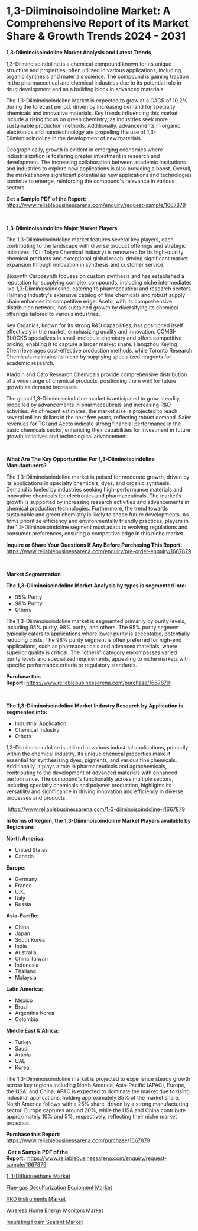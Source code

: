 <p><h1>1,3-Diiminoisoindoline Market: A Comprehensive Report of its Market Share & Growth Trends 2024 - 2031</h1></p><p><strong>1,3-Diiminoisoindoline Market Analysis and Latest Trends</strong></p>
<p><p>1,3-Diiminoisoindoline is a chemical compound known for its unique structure and properties, often utilized in various applications, including organic synthesis and materials science. The compound is gaining traction in the pharmaceutical and chemical industries due to its potential role in drug development and as a building block in advanced materials.</p><p>The 1,3-Diiminoisoindoline Market is expected to grow at a CAGR of 10.2% during the forecast period, driven by increasing demand for specialty chemicals and innovative materials. Key trends influencing this market include a rising focus on green chemistry, as industries seek more sustainable production methods. Additionally, advancements in organic electronics and nanotechnology are propelling the use of 1,3-Diiminoisoindoline in the development of new materials.</p><p>Geographically, growth is evident in emerging economies where industrialization is fostering greater investment in research and development. The increasing collaboration between academic institutions and industries to explore new applications is also providing a boost. Overall, the market shows significant potential as new applications and technologies continue to emerge, reinforcing the compound's relevance in various sectors.</p></p>
<p><strong>Get a Sample PDF of the Report:&nbsp;</strong> <a href="https://www.reliablebusinessarena.com/enquiry/request-sample/1667879?utm_campaign=1265&utm_medium=2&utm_source=Github&utm_content=ia&utm_term=29092024&utm_id=13-diiminoisoindoline">https://www.reliablebusinessarena.com/enquiry/request-sample/1667879</a></p>
<p>&nbsp;</p>
<p><strong>1,3-Diiminoisoindoline Major Market Players</strong></p>
<p><p>The 1,3-Diiminoisoindoline market features several key players, each contributing to the landscape with diverse product offerings and strategic initiatives. TCI (Tokyo Chemical Industry) is renowned for its high-quality chemical products and exceptional global reach, driving significant market expansion through innovation in synthesis and customer service. </p><p>Biosynth Carbosynth focuses on custom synthesis and has established a reputation for supplying complex compounds, including niche intermediates like 1,3-Diiminoisoindoline, catering to pharmaceutical and research sectors. Haihang Industry's extensive catalog of fine chemicals and robust supply chain enhances its competitive edge. Aceto, with its comprehensive distribution network, has sustained growth by diversifying its chemical offerings tailored to various industries.</p><p>Key Organics, known for its strong R&D capabilities, has positioned itself effectively in the market, emphasizing quality and innovation. COMBI-BLOCKS specializes in small-molecule chemistry and offers competitive pricing, enabling it to capture a larger market share. Hangzhou Keying Chem leverages cost-effective production methods, while Toronto Research Chemicals maintains its niche by supplying specialized reagents for academic research.</p><p>Aladdin and Cato Research Chemicals provide comprehensive distribution of a wide range of chemical products, positioning them well for future growth as demand increases.</p><p>The global 1,3-Diiminoisoindoline market is anticipated to grow steadily, propelled by advancements in pharmaceuticals and increasing R&D activities. As of recent estimates, the market size is projected to reach several million dollars in the next few years, reflecting robust demand. Sales revenues for TCI and Aceto indicate strong financial performance in the basic chemicals sector, enhancing their capabilities for investment in future growth initiatives and technological advancement.</p></p>
<p>&nbsp;</p>
<p><strong>What Are The Key Opportunities For 1,3-Diiminoisoindoline Manufacturers?</strong></p>
<p><p>The 1,3-Diiminoisoindoline market is poised for moderate growth, driven by its applications in specialty chemicals, dyes, and organic synthesis. Demand is fueled by industries seeking high-performance materials and innovative chemicals for electronics and pharmaceuticals. The market's growth is supported by increasing research activities and advancements in chemical production technologies. Furthermore, the trend towards sustainable and green chemistry is likely to shape future developments. As firms prioritize efficiency and environmentally friendly practices, players in the 1,3-Diiminoisoindoline segment must adapt to evolving regulations and consumer preferences, ensuring a competitive edge in this niche market.</p></p>
<p><strong>Inquire or Share Your Questions If Any Before Purchasing This Report:</strong> <a href="https://www.reliablebusinessarena.com/enquiry/pre-order-enquiry/1667879?utm_campaign=1265&utm_medium=2&utm_source=Github&utm_content=ia&utm_term=29092024&utm_id=13-diiminoisoindoline">https://www.reliablebusinessarena.com/enquiry/pre-order-enquiry/1667879</a></p>
<p>&nbsp;</p>
<p><strong>Market Segmentation</strong></p>
<p><strong>The 1,3-Diiminoisoindoline Market Analysis by types is segmented into:</strong></p>
<p><ul><li>95% Purity</li><li>98% Purity</li><li>Others</li></ul></p>
<p><p>The 1,3-Diiminoisoindoline market is segmented primarily by purity levels, including 95% purity, 98% purity, and others. The 95% purity segment typically caters to applications where lower purity is acceptable, potentially reducing costs. The 98% purity segment is often preferred for high-end applications, such as pharmaceuticals and advanced materials, where superior quality is critical. The "others" category encompasses varied purity levels and specialized requirements, appealing to niche markets with specific performance criteria or regulatory standards.</p></p>
<p><strong>Purchase this Report:&nbsp;</strong><a href="https://www.reliablebusinessarena.com/purchase/1667879?utm_campaign=1265&utm_medium=2&utm_source=Github&utm_content=ia&utm_term=29092024&utm_id=13-diiminoisoindoline">https://www.reliablebusinessarena.com/purchase/1667879</a></p>
<p>&nbsp;</p>
<p><strong>The 1,3-Diiminoisoindoline Market Industry Research by Application is segmented into:</strong></p>
<p><ul><li>Industrial Application</li><li>Chemical Industry</li><li>Others</li></ul></p>
<p><p>1,3-Diiminoisoindoline is utilized in various industrial applications, primarily within the chemical industry. Its unique chemical properties make it essential for synthesizing dyes, pigments, and various fine chemicals. Additionally, it plays a role in pharmaceuticals and agrochemicals, contributing to the development of advanced materials with enhanced performance. The compound's functionality across multiple sectors, including specialty chemicals and polymer production, highlights its versatility and significance in driving innovation and efficiency in diverse processes and products.</p></p>
<p><a href="https://www.reliablebusinessarena.com/1-3-diiminoisoindoline-r1667879?utm_campaign=1265&utm_medium=2&utm_source=Github&utm_content=ia&utm_term=29092024&utm_id=13-diiminoisoindoline">&nbsp;https://www.reliablebusinessarena.com/1-3-diiminoisoindoline-r1667879</a></p>
<p><strong>In terms of Region, the 1,3-Diiminoisoindoline Market Players available by Region are:</strong></p>
<p>
    <p> <strong> North America: </strong>
        <ul>
            <li>United States</li>
            <li>Canada</li>
        </ul>
        </p> 
    <p> <strong> Europe: </strong>
        <ul>
            <li>Germany</li>
            <li>France</li>
            <li>U.K.</li>
            <li>Italy</li>
            <li>Russia</li>
        </ul>
        </p> 
    <p> <strong> Asia-Pacific: </strong>
        <ul>
            <li>China</li>
            <li>Japan</li>
            <li>South Korea</li>
            <li>India</li>
            <li>Australia</li>
            <li>China Taiwan</li>
            <li>Indonesia</li>
            <li>Thailand</li>
            <li>Malaysia</li>
        </ul>
        </p> 
    <p> <strong> Latin America: </strong>
        <ul>
            <li>Mexico</li>
            <li>Brazil</li>
            <li>Argentina Korea</li>
            <li>Colombia</li>
        </ul>
        </p> 
    <p> <strong> Middle East & Africa: </strong>
        <ul>
            <li>Turkey</li>
            <li>Saudi</li>
            <li>Arabia</li>
            <li>UAE</li>
            <li>Korea</li>
        </ul>
    </p>
    </p>
<p><p>The 1,3-Diiminoisoindoline market is projected to experience steady growth across key regions including North America, Asia-Pacific (APAC), Europe, the USA, and China. APAC is expected to dominate the market due to rising industrial applications, holding approximately 35% of the market share. North America follows with a 25% share, driven by a strong manufacturing sector. Europe captures around 20%, while the USA and China contribute approximately 10% and 5%, respectively, reflecting their niche market presence.</p></p>
<p><strong>Purchase this Report: </strong><a href="https://www.reliablebusinessarena.com/purchase/1667879?utm_campaign=1265&utm_medium=2&utm_source=Github&utm_content=ia&utm_term=29092024&utm_id=13-diiminoisoindoline">https://www.reliablebusinessarena.com/purchase/1667879</a></p>
<p>&nbsp;<strong>Get a Sample PDF of the Report:&nbsp;&nbsp;</strong><a href="https://www.reliablebusinessarena.com/enquiry/request-sample/1667879?utm_campaign=1265&utm_medium=2&utm_source=Github&utm_content=ia&utm_term=29092024&utm_id=13-diiminoisoindoline">https://www.reliablebusinessarena.com/enquiry/request-sample/1667879</a></p>
<p><strong></strong></p>
<p><p><a href="https://github.com/gulaimolin/Market-Research-Report-List-6/blob/main/1-1-difluoroethane-market.md?utm_campaign=1265&utm_medium=2&utm_source=Github&utm_content=ia&utm_term=29092024&utm_id=13-diiminoisoindoline">1, 1-Difluoroethane Market</a></p><p><a href="https://issuu.com/reportprime-2/docs/flue-gas-desulfurization-equipment-_174df10fd697ab?utm_campaign=1265&utm_medium=2&utm_source=Github&utm_content=ia&utm_term=29092024&utm_id=13-diiminoisoindoline">Flue-gas Desulfurization Equipment Market</a></p><p><a href="https://www.linkedin.com/pulse/evaluating-global-xrd-instruments-market-trends-growth-opportunities-5dsbf?utm_campaign=1265&utm_medium=2&utm_source=Github&utm_content=ia&utm_term=29092024&utm_id=13-diiminoisoindoline">XRD Instruments Market</a></p><p><a href="https://issuu.com/reportprime-2/docs/wireless-home-energy-monitors-marke_3e8642f9765c26?utm_campaign=1265&utm_medium=2&utm_source=Github&utm_content=ia&utm_term=29092024&utm_id=13-diiminoisoindoline">Wireless Home Energy Monitors Market</a></p><p><a href="https://www.linkedin.com/pulse/future-ready-strategic-insights-global-insulating-foam-sealant-oecwc?utm_campaign=1265&utm_medium=2&utm_source=Github&utm_content=ia&utm_term=29092024&utm_id=13-diiminoisoindoline">Insulating Foam Sealant Market</a></p></p>